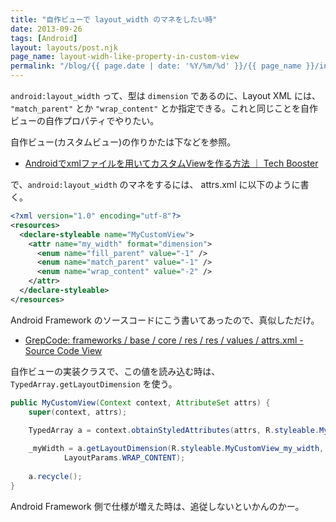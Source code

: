 ```yaml
---
title: "自作ビューで layout_width のマネをしたい時"
date: 2013-09-26
tags: [Android]
layout: layouts/post.njk
page_name: layout-widh-like-property-in-custom-view
permalink: "/blog/{{ page.date | date: '%Y/%m/%d' }}/{{ page_name }}/index.html"
---
```

``android:layout_width`` って、型は ``dimension`` であるのに、Layout XML には、 ``"match_parent"`` とか ``"wrap_content"`` とか指定できる。これと同じことを自作ビューの自作プロパティでやりたい。
<!--more-->
自作ビュー(カスタムビュー)の作りかたは下などを参照。

* [Androidでxmlファイルを用いてカスタムViewを作る方法 ｜ Tech Booster](
http://techbooster.org/android/application/7361/)

で、``android:layout_width`` のマネをするには、 attrs.xml に以下のように書く。

```xml attrs.xml
<?xml version="1.0" encoding="utf-8"?>
<resources>
  <declare-styleable name="MyCustomView">
    <attr name="my_width" format="dimension">
      <enum name="fill_parent" value="-1" />
      <enum name="match_parent" value="-1" />
      <enum name="wrap_content" value="-2" />
    </attr>
  </declare-styleable>
</resources>
```

Android Framework のソースコードにこう書いてあったので、真似しただけ。

* [GrepCode: frameworks / base / core / res / res / values / attrs.xml - Source Code View](http://grepcode.com/file/repository.grepcode.com/java/ext/com.google.android/android/4.3_r2.1/frameworks/base/core/res/res/values/attrs.xml)

自作ビューの実装クラスで、この値を読み込む時は、``TypedArray.getLayoutDimension`` を使う。

```java MyCustomView.java
public MyCustomView(Context context, AttributeSet attrs) {
    super(context, attrs);
    
    TypedArray a = context.obtainStyledAttributes(attrs, R.styleable.MyCustomView, 0, 0);

    _myWidth = a.getLayoutDimension(R.styleable.MyCustomView_my_width, 
            LayoutParams.WRAP_CONTENT);
    
    a.recycle();
}
```

Android Framework 側で仕様が増えた時は、追従しないといかんのかー。